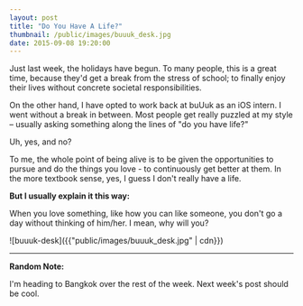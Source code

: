 ```yaml
---
layout: post
title: "Do You Have A Life?"
thumbnail: /public/images/buuuk_desk.jpg
date: 2015-09-08 19:20:00
---
```

Just last week, the holidays have begun. To many people, this is a great time, because they'd get a break from the stress of school; to finally enjoy their lives without concrete societal responsibilities.

On the other hand, I have opted to work back at buUuk as an iOS intern. I went without a break in between. Most people get really puzzled at my style – usually asking something along the lines of "do you have life?"

Uh, yes, and no?

To me, the whole point of being alive is to be given the opportunities to pursue and do the things you love - to continuously get better at them. In the more textbook sense, yes, I guess I don't really have a life.

**But I usually explain it this way:**

When you love something, like how you can like someone, you don't go a day without thinking of him/her. I mean, why will you?


![buuuk-desk]({{"public/images/buuuk_desk.jpg" | cdn}})

-----
**Random Note:**

I'm heading to Bangkok over the rest of the week. Next week's post should be cool.
